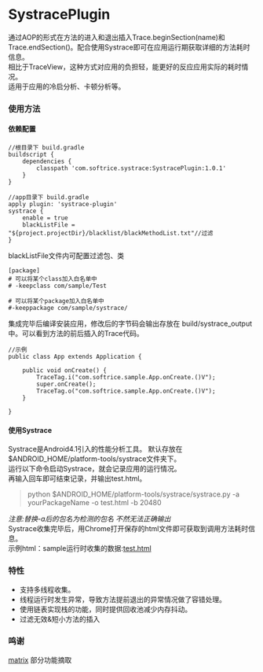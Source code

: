 # SystracePlugin
通过AOP的形式在方法的进入和退出插入Trace.beginSection(name)和Trace.endSection()。配合使用Systrace即可在应用运行期获取详细的方法耗时信息。
<br>相比于TraceView，这种方式对应用的负担轻，能更好的反应应用实际的耗时情况。
<br>适用于应用的冷启分析、卡顿分析等。

### 使用方法
#### 依赖配置
```
//根目录下 build.gradle
buildscript {
    dependencies {
        classpath 'com.softrice.systrace:SystracePlugin:1.0.1'
    }
}

//app目录下 build.gradle
apply plugin: 'systrace-plugin'
systrace {
    enable = true
    blackListFile = "${project.projectDir}/blacklist/blackMethodList.txt"//过滤
}
```

blackListFile文件内可配置过滤包、类
```
[package]
# 可以将某个class加入白名单中
# -keepclass com/sample/Test

# 可以将某个package加入白名单中
#-keeppackage com/sample/systrace/
```
集成完毕后编译安装应用，修改后的字节码会输出存放在 build/systrace_output中。可以看到方法的前后插入的Trace代码。
```
//示例
public class App extends Application {

    public void onCreate() {
        TraceTag.i("com.softrice.sample.App.onCreate.()V");
        super.onCreate();
        TraceTag.o("com.softrice.sample.App.onCreate.()V");
    }

}
```
#### 使用Systrace
Systrace是Android4.1引入的性能分析工具。
默认存放在$ANDROID_HOME/platform-tools/systrace文件夹下。
<br>运行以下命令启动Systrace，就会记录应用的运行情况。
<br>再输入回车即可结束记录，并输出test.html。
> python $ANDROID_HOME/platform-tools/systrace/systrace.py -a yourPackageName -o test.html -b 20480

*注意:替换-a后的包名为检测的包名 不然无法正确输出*
<br>Systrace收集完毕后，用Chrome打开保存的html文件即可获取到调用方法耗时信息。
<br>示例html：sample运行时收集的数据:[test.html](https://github.com/softrice/SystracePlugin/blob/master/test.html)

### 特性
* 支持多线程收集。
* 线程运行时发生异常，导致方法提前退出的异常情况做了容错处理。
* 使用链表实现栈的功能，同时提供回收池减少内存抖动。
* 过滤无效&短小方法的插入

### 鸣谢
[matrix](https://github.com/Tencent/matrix) 部分功能摘取